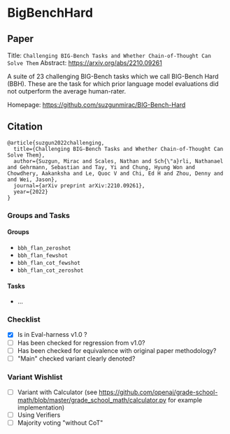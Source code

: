 # BigBenchHard

## Paper
Title: `Challenging BIG-Bench Tasks and Whether Chain-of-Thought Can Solve Them`
Abstract: https://arxiv.org/abs/2210.09261

A suite of 23 challenging BIG-Bench tasks which we call BIG-Bench Hard (BBH).
These are the task for which prior language model evaluations did not outperform
the average human-rater.

Homepage: https://github.com/suzgunmirac/BIG-Bench-Hard


## Citation
```
@article{suzgun2022challenging,
  title={Challenging BIG-Bench Tasks and Whether Chain-of-Thought Can Solve Them},
  author={Suzgun, Mirac and Scales, Nathan and Sch{\"a}rli, Nathanael and Gehrmann, Sebastian and Tay, Yi and Chung, Hyung Won and Chowdhery, Aakanksha and Le, Quoc V and Chi, Ed H and Zhou, Denny and and Wei, Jason},
  journal={arXiv preprint arXiv:2210.09261},
  year={2022}
}
```

### Groups and Tasks

#### Groups

- `bbh_flan_zeroshot`
- `bbh_flan_fewshot`
- `bbh_flan_cot_fewshot`
- `bbh_flan_cot_zeroshot`


#### Tasks

- ...

### Checklist

- [x] Is in Eval-harness v1.0 ?
- [ ] Has been checked for regression from v1.0?
- [ ] Has been checked for equivalence with original paper methodology?
- [ ] "Main" checked variant clearly denoted?

### Variant Wishlist

- [ ] Variant with Calculator (see https://github.com/openai/grade-school-math/blob/master/grade_school_math/calculator.py for example implementation)
- [ ] Using Verifiers
- [ ] Majority voting "without CoT"
